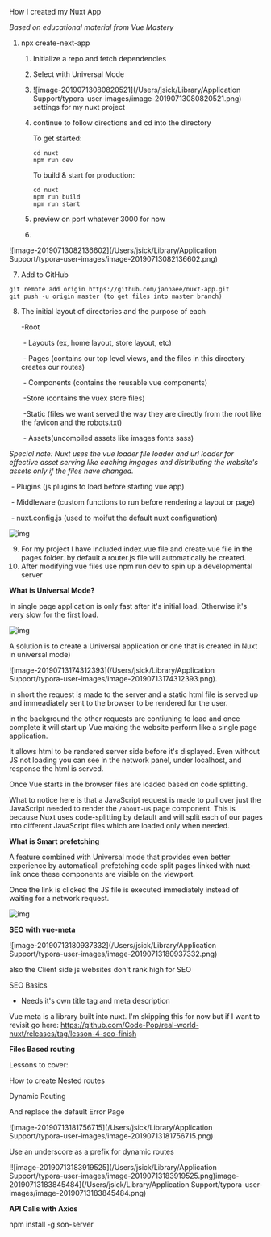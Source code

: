 

How I created my Nuxt App 

*Based on educational material from Vue Mastery*

1. npx create-next-app <projectname> 

   1. Initialize a repo and fetch dependencies

   2. Select with Universal Mode

   3. ![image-20190713080820521](/Users/jsick/Library/Application Support/typora-user-images/image-20190713080820521.png) settings for my nuxt project

   4. continue to follow directions and cd into the directory

      To get started:

      ```
      cd nuxt
      npm run dev
      ```

        To build & start for production:

      ```
      cd nuxt
      npm run build
      npm run start
      ```

   5. preview on port whatever 3000 for now

   6. 

![image-20190713082136602](/Users/jsick/Library/Application Support/typora-user-images/image-20190713082136602.png)

7. Add to GitHub

```
git remote add origin https://github.com/jannaee/nuxt-app.git
git push -u origin master (to get files into master branch)
```

8. The initial layout of directories and the purpose of each

   -Root

   ​	- Layouts (ex, home layout, store layout, etc)

   ​	- Pages (contains our top level views, and the files in this directory creates our routes)

   ​	- Components (contains the reusable vue components)

   ​	-Store (contains the vuex store files)

   ​	-Static (files we want served the way they are directly from the root like the favicon and the robots.txt)

   ​	- Assets(uncompiled assets like images fonts sass)

*Special note: Nuxt uses the vue loader file loader and url loader for effective asset serving like caching imgages and distributing the website's assets only if the files have changed.*

​		- Plugins (js plugins to load before starting vue app)

​		- Middleware (custom functions to run before rendering a layout or page)

​		- nuxt.config.js (used to moifut the default nuxt configuration)

![img](https://d2mxuefqeaa7sj.cloudfront.net/s_4843393BE943192D4CA144BAAA96C727A13C6E324445331C8FAE92B7DB2241FF_1549297156398_Creating+a+Nuxt+App-3.jpg)

9. For my project I have included index.vue file and create.vue file in the pages folder. by default a router.js file will automatically be created.
10. After modifying vue files use npm run dev to spin up a developmental server



**What is Universal Mode?**

In single page application is only fast after it's initial load. Otherwise it's very slow for the first load.

![img](https://d2mxuefqeaa7sj.cloudfront.net/s_7E49D7BF693B737F1E5819C7D8D74A723243CD29B7BABE49C29CF05DB4EACDDB_1550076033286_single-page-app.jpg)

A solution is to create a Universal application or one that is created in Nuxt in universal mode)

![image-20190713174312393](/Users/jsick/Library/Application Support/typora-user-images/image-20190713174312393.png).

in short the request is made to the server and a static html file is served up and immeadiately sent to the browser to be rendered for the user.

in the background the other requests are contiuning to load and once complete it will start up Vue making the website perform like a single page application.

It allows html to be rendered server side before it's displayed. Even without JS not loading you can see in the network panel, under localhost, and response the html is served.

Once Vue starts in the browser  files are loaded based on code splitting. 

What to notice here is that a JavaScript request is made to pull over just the JavaScript needed to render the `/about-us` page component. This is because Nuxt uses code-splitting by default and will split each of our pages into different JavaScript files which are loaded only when needed. 

**What is Smart prefetching**

A feature combined with Universal mode that provides even better experience by automaticall prefetching code split pages linked with nuxt-link once these components are visible on the viewport.

Once the link is clicked the JS file is executed immediately instead of waiting for a network request.

![img](https://d2mxuefqeaa7sj.cloudfront.net/s_7E49D7BF693B737F1E5819C7D8D74A723243CD29B7BABE49C29CF05DB4EACDDB_1550604027102_animation2-opt.gif)





**SEO with vue-meta**

![image-20190713180937332](/Users/jsick/Library/Application Support/typora-user-images/image-20190713180937332.png)

also the Client side js websites don't rank high for SEO 

SEO Basics

- Needs it's own title tag and meta description

Vue meta is a library built into nuxt. I'm skipping this for now but if I want to revisit go here: https://github.com/Code-Pop/real-world-nuxt/releases/tag/lesson-4-seo-finish

 **Files Based routing**

Lessons to cover: 

How to create Nested routes

Dynamic Routing

And replace the default Error Page

![image-20190713181756715](/Users/jsick/Library/Application Support/typora-user-images/image-20190713181756715.png)

Use an underscore as a prefix for dynamic routes

!![image-20190713183919525](/Users/jsick/Library/Application Support/typora-user-images/image-20190713183919525.png)image-20190713183845484](/Users/jsick/Library/Application Support/typora-user-images/image-20190713183845484.png)

**API Calls with Axios**

npm install -g son-server